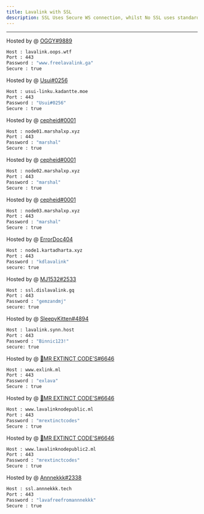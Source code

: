```yaml
---
title: Lavalink with SSL
description: SSL Uses Secure WS connection, whilst No SSL uses standard WS. if you want to use the SSL lavalink you need to make sure your bot uses that protocol.
---
```


---
Hosted by @ [OGGY#9889](https://u.oggy.ga/fllssl)
```bash
Host : lavalink.oops.wtf
Port : 443
Password : "www.freelavalink.ga"
Secure : true
```
Hosted by @ [Usui#0256](https://kadantte.moe)
```bash
Host : usui-linku.kadantte.moe
Port : 443
Password : "Usui#0256"
Secure : true
```
Hosted by @ [cepheid#0001](https://marshalxp.xyz)
```bash
Host : node01.marshalxp.xyz
Port : 443
Password : "marshal"
Secure : true
```
Hosted by @ [cepheid#0001](https://marshalxp.xyz)
```bash
Host : node02.marshalxp.xyz
Port : 443
Password : "marshal"
Secure : true
```
Hosted by @ [cepheid#0001](https://marshalxp.xyz)
```bash
Host : node03.marshalxp.xyz
Port : 443
Password : "marshal"
Secure : true
```
Hosted by @ [ErrorDoc404](https://github.com/ErrorDoc404)
```bash
Host : node1.kartadharta.xyz
Port : 443
Password : "kdlavalink"
secure: true
```

Hosted by @ [MJ1532#2533](https://github.com/MJ1532)
```bash
Host : ssl.dislavalink.gq
Port : 443
Password : "gemzandmj"
secure: true
```
Hosted by @ [SleepyKitten#4894](https://github.com/xcgc)
```bash
Host : lavalink.synn.host
Port : 443
Password : "Binnic123!"
secure: true
```
Hosted by @ [👑MR EXTINCT CODE'S#6646](https://www.mrextinctcodes.ml)
```bash
Host : www.exlink.ml
Port : 443
Password : "exlava"
Secure : true
```
Hosted by @ [👑MR EXTINCT CODE'S#6646](https://www.mrextinctcodes.ml)
```bash
Host : www.lavalinknodepublic.ml
Port : 443
Password : "mrextinctcodes"
Secure : true
```
Hosted by @ [👑MR EXTINCT CODE'S#6646](https://www.mrextinctcodes.ml)
```bash
Host : www.lavalinknodepublic2.ml
Port : 443
Password : "mrextinctcodes"
Secure : true
```

Hosted by @ [Annnekkk#2338](https://github.com/Annnekkk)
```bash
Host : ssl.annnekkk.tech
Port : 443
Password : "lavafreefromannnekkk"
Secure : true
```
